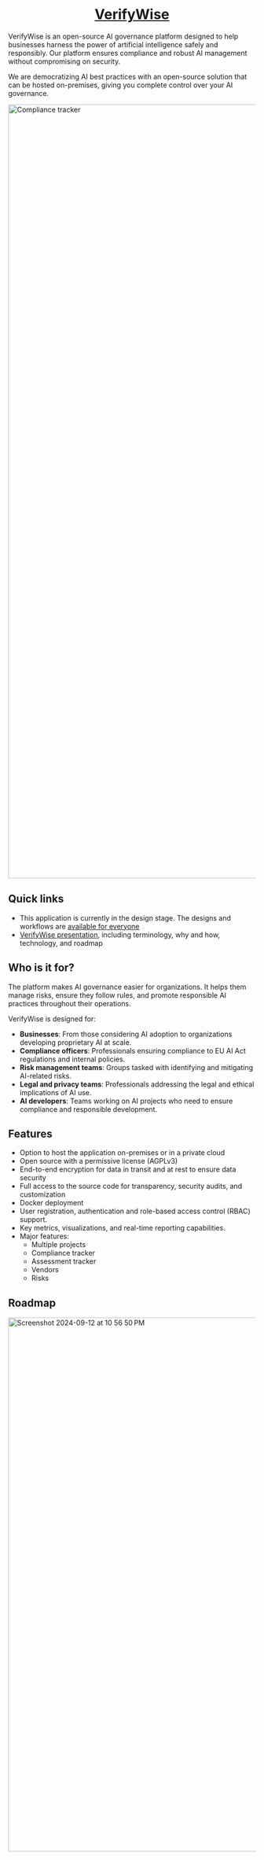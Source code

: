 
<h1 align="center"><a href="https://bluewavelabs.ca" target="_blank">VerifyWise</a></h1>


VerifyWise is an open-source AI governance platform designed to help businesses harness the power of artificial intelligence safely and responsibly. Our platform ensures compliance and robust AI management without compromising on security.

We are democratizing AI best practices with an open-source solution that can be hosted on-premises, giving you complete control over your AI governance.

<img width="1574" alt="Compliance tracker" src="https://github.com/user-attachments/assets/b7fa9fa7-0b39-4498-b701-e03d42010382">


## Quick links

- This application is currently in the design stage. The designs and workflows are [available for everyone](https://www.figma.com/design/o4xu4PeC5bo1Ii4dyom6vQ/VerifyWise?node-id=0-1&t=Ty2Jh4S8QgHGrqon-1)
- [VerifyWise presentation](https://pitch.com/v/ai-governance---verifywise-dsguhp), including terminology, why and how, technology, and roadmap


## Who is it for? 

The platform makes AI governance easier for organizations. It helps them manage risks, ensure they follow rules, and promote responsible AI practices throughout their operations.

VerifyWise is designed for:

- **Businesses**: From those considering AI adoption to organizations developing proprietary AI at scale.
- **Compliance officers**: Professionals ensuring compliance to EU AI Act regulations and internal policies.
- **Risk management teams**: Groups tasked with identifying and mitigating AI-related risks.
- **Legal and privacy teams**: Professionals addressing the legal and ethical implications of AI use.
- **AI developers**: Teams working on AI projects who need to ensure compliance and responsible development.


## Features

- Option to host the application on-premises or in a private cloud
- Open source with a permissive license (AGPLv3)
- End-to-end encryption for data in transit and at rest to ensure data security
- Full access to the source code for transparency, security audits, and customization
- Docker deployment
- User registration, authentication and role-based access control (RBAC) support. 
- Key metrics, visualizations, and real-time reporting capabilities.
- Major features:
  - Multiple projects
  - Compliance tracker
  - Assessment tracker
  - Vendors
  - Risks

## Roadmap 

<img width="1086" alt="Screenshot 2024-09-12 at 10 56 50 PM" src="https://github.com/user-attachments/assets/3567066c-d916-49f4-bb0b-881dedb4ad37">



